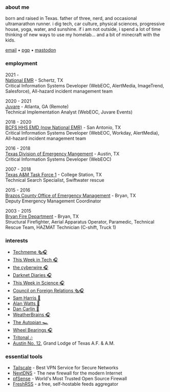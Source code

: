 ### about me
born and raised in Texas.  father of three, nerd, and occasional ultramarathon runner.  i dig tech, car culture, physical sciences, progressive house, yoga, water, and sunshine.  if i am not outside, i spend a lot of time thinking of new ways to use my homelab... and a bit of minecraft with the kids.

<a href="mailto:chris@chrismartintx.com">email</a> • <a href="https://pgp.chrismartintx.com/" target="window">pgp</a> • <a rel="me" href="https://twit.social/@chrismartintx">mastodon</a>
### employment
2021 -<br/>[National EMR](https://nationalemr.us/) - Schertz, TX<br/>Critical Information Systems Developer (WebEOC, AlertMedia, ImageTrend, Salesforce), All-hazard incident management team

2020 - 2021<br/>[Juvare](https://www.juvare.com/webeoc/) - Atlanta, GA (Remote)<br/>Technical Implementation Analyst (WebEOC, Juvare Events)

2018 - 2020<br/>[BCFS HHS EMD (now National EMR)](https://nationalemr.us/) - San Antonio, TX<br/>Critical Information Systems Developer (WebEOC, Workday, AlertMedia), All-hazard incident management team

2016 - 2018<br/>[Texas Division of Emergency Mangement](https://tdem.texas.gov/) - Austin, TX<br/>Critical Information Systems Developer (WebEOC)

2007 - 2018<br/>[Texas A&M Task Force 1](https://texastaskforce1.org/) - College Station, TX<br/>Technical Search Specialist, Swiftwater rescue

2015 - 2016<br/>[Brazos County Office of Emergency Management](http://brazosceoc.org) - Bryan, TX<br/>Deputy Emergency Management Coordinator

2003 - 2015<br/>[Bryan Fire Department](https://www.bryantx.gov/fire/) - Bryan, TX<br/>Structural Firefighter, Aerial Apparatus Operator, Paramedic, Technical Rescue Team, HAZMAT Technician (C-shift, Truck 1)

### interests
* [Techmeme 🗞️🎧](https://techmeme.com)
* [This Week in Tech 🎧](https://twit.tv)
* [the cyberwire 🎧](https://thecyberwire.com)
* [Darknet Diaries 🎧](https://darknetdiaries.com/)
* [This Week in Science 🎧](https://www.twis.org/)
* [Council on Foreign Relations 🗞️🎧](https://www.cfr.org)
* [Sam Harris 🧠](https://samharris.org)
* [Alan Watts 🧠](https://alanwatts.org/)
* [Dan Carlin 📜](https://www.dancarlin.com/)
* [WeatherBrains 🎧](https://weatherbrains.com)
* [The Autopian 🏎️](https://www.theautopian.com/)
* [Wheel Bearings 🎧](https://wheelbearings.media)
* [Tritonal 🎶](http://tritonalmusic.com)
* [Austin No. 12](http://austinlodge12.com), Grand Lodge of Texas A.F. & A.M.

### essential tools
* [Tailscale](https://tailscale.com/) - Best VPN Service for Secure Networks
* [NextDNS](https://nextdns.io/) - The new firewall for the modern Internet
* [pfSense](https://www.pfsense.org/) - World's Most Trusted Open Source Firewall
* [FreshRSS](https://freshrss.org/index.html) - a free, self-hostable feeds aggregator
